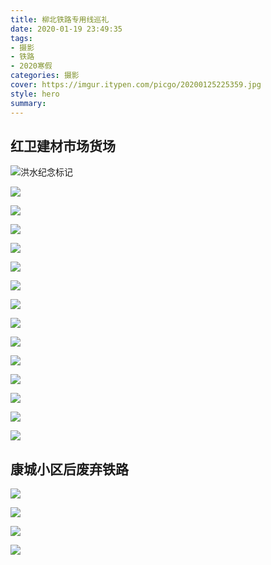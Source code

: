 ```yaml
---
title: 柳北铁路专用线巡礼
date: 2020-01-19 23:49:35
tags:
- 摄影
- 铁路
- 2020寒假
categories: 摄影
cover: https://imgur.itypen.com/picgo/20200125225359.jpg
style: hero
summary: 
---
```

## 红卫建材市场货场

![洪水纪念标记](https://imgur.itypen.com/picgo/20200125234221.jpg_/fw/1280)

![](https://imgur.itypen.com/picgo/20200125234208.jpg_/fw/1280)

![](https://imgur.itypen.com/picgo/20200125234210.jpg_/fw/1280)

![](https://imgur.itypen.com/picgo/20200125234216.jpg_/fw/1280)

![](https://imgur.itypen.com/picgo/20200125234215.jpg_/fw/1280)

![](https://imgur.itypen.com/picgo/20200125234220.jpg_/fw/1280)

![](https://imgur.itypen.com/picgo/20200125234213.jpg_/fw/1280)

![](https://imgur.itypen.com/picgo/20200125234212.jpg_/fw/1280)

![](https://imgur.itypen.com/picgo/20200125234217.jpg_/fw/1280)

![](https://imgur.itypen.com/picgo/20200125225359.jpg_/fw/1280)

![](https://imgur.itypen.com/picgo/20200125234218.jpg_/fw/1280)

![](https://imgur.itypen.com/picgo/20200125234211.jpg_/fw/1280)

![](https://imgur.itypen.com/picgo/20200125234223.jpg_/fw/1280)

![](https://imgur.itypen.com/picgo/20200125234222.jpg_/fw/1280)

![](https://imgur.itypen.com/picgo/20200125234209.jpg_/fw/1280)

## 康城小区后废弃铁路

![](https://imgur.itypen.com/picgo/20200126001748.jpg_/fw/1280)

![](https://imgur.itypen.com/picgo/20200126001749.jpg_/fw/1280)

![](https://imgur.itypen.com/picgo/20200126001750.jpg_/fw/1280)

![](https://imgur.itypen.com/picgo/20200126001751.jpg_/fw/1280)
